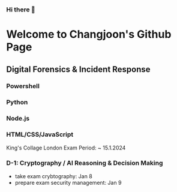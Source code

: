### Hi there 👋

# Welcome to Changjoon's Github Page

## Digital Forensics & Incident Response

### Powershell
### Python
### Node.js
### HTML/CSS/JavaScript

King's Collage London Exam Period: ~ 15.1.2024
### D-1: Cryptography / AI Reasoning & Decision Making

- take exam crybtography: Jan 8
- prepare exam security management: Jan 9
